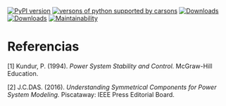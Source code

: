 [![PyPI version](https://badge.fury.io/py/ClarkePark.svg)](https://badge.fury.io/py/ClarkePark)
[![versons of python supported by carsons](https://img.shields.io/badge/python-3%20%7C%203.5%20%7C%203.6%20%7C%203.7%20%7C%203.8%20%7C%203.9-blue)](https://pypi.org/project/ClarkePark/)
[![Downloads](https://pepy.tech/badge/clarkepark)](https://pepy.tech/project/clarkepark)
[![Downloads](https://pepy.tech/badge/clarkepark/month)](https://pepy.tech/project/clarkepark)
[![Maintainability](https://api.codeclimate.com/v1/badges/6abceb2a140780c13d17/maintainability)](https://codeclimate.com/github/jacometoss/ClarkePark/maintainability)

# Referencias

[1] Kundur, P. (1994). *Power System Stability and Control.* McGraw-Hill Education.

[2]  J.C.DAS. (2016). *Understanding Symmetrical Components for Power System Modeling.* Piscataway: IEEE Press Editorial Board.


